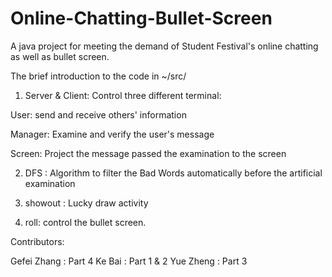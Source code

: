 # Online-Chatting-Bullet-Screen
A java project for meeting the demand of Student Festival's online chatting as well as bullet screen.

The brief introduction to the code in ~/src/

1. Server & Client: Control three different terminal: 

User: send and receive others' information

Manager: Examine and verify the user's message

Screen: Project the message passed the examination to the screen

2. 	DFS : Algorithm to filter the Bad Words automatically before the artificial examination

3.  showout : Lucky draw activity

4.  roll: control the bullet screen.

Contributors: 

Gefei Zhang : Part 4
Ke Bai : Part 1 & 2
Yue Zheng : Part 3

